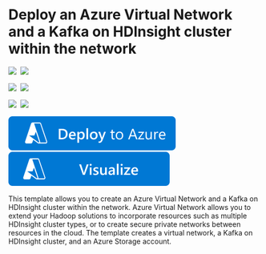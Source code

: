 # Deploy an Azure Virtual Network and a Kafka on HDInsight cluster within the network

<IMG SRC="https://azurequickstartsservice.blob.core.windows.net/badges/101-hdinsight-kafka/PublicLastTestDate.svg" />&nbsp;
<IMG SRC="https://azurequickstartsservice.blob.core.windows.net/badges/101-hdinsight-kafka/PublicDeployment.svg" />&nbsp;

<IMG SRC="https://azurequickstartsservice.blob.core.windows.net/badges/101-hdinsight-kafka/FairfaxLastTestDate.svg" />&nbsp;
<IMG SRC="https://azurequickstartsservice.blob.core.windows.net/badges/101-hdinsight-kafka/FairfaxDeployment.svg" />&nbsp;

<IMG SRC="https://azurequickstartsservice.blob.core.windows.net/badges/101-hdinsight-kafka/BestPracticeResult.svg" />&nbsp;
<IMG SRC="https://azurequickstartsservice.blob.core.windows.net/badges/101-hdinsight-kafka/CredScanResult.svg" />&nbsp;

<a href="https://portal.azure.com/#create/Microsoft.Template/uri/https%3A%2F%2Fraw.githubusercontent.com%2FAzure%2Fazure-quickstart-templates%2Fmaster%2F101-hdinsight-kafka-vnet%2Fazuredeploy.json" target="_blank">
    <img src="https://raw.githubusercontent.com/Azure/azure-quickstart-templates/master/1-CONTRIBUTION-GUIDE/images/deploytoazure.svg"/>
</a>
<a href="http://armviz.io/#/?load=https%3A%2F%2Fraw.githubusercontent.com%2FAzure%2Fazure-quickstart-templates%2Fmaster%2F101-hdinsight-kafka-vnet%2Fazuredeploy.json" target="_blank">
    <img src="https://raw.githubusercontent.com/Azure/azure-quickstart-templates/master/1-CONTRIBUTION-GUIDE/images/visualizebutton.svg"/>
</a>

This template allows you to create an Azure Virtual Network and a Kafka on HDInsight cluster within the network. Azure Virtual Network allows you to extend your Hadoop solutions to incorporate resources such as multiple HDInsight cluster types, or to create secure private networks between resources in the cloud. The template creates a virtual network, a Kafka on HDInsight cluster, and an Azure Storage account.

